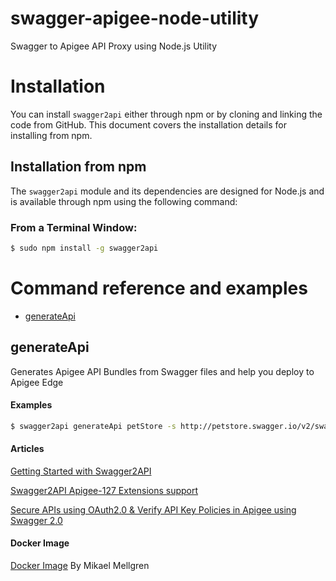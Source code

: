 # swagger-apigee-node-utility
Swagger to Apigee API Proxy using Node.js Utility

# Installation

You can install `swagger2api` either through npm or by cloning and linking the code from GitHub.  This document covers the installation details for installing from npm.

## Installation from npm

The `swagger2api` module and its dependencies are designed for Node.js and is available through npm using the following command:

### From a Terminal Window:
```bash
$ sudo npm install -g swagger2api
```

# <a name="reference"></a>Command reference and examples

* [generateApi](#generateapi)

## <a name="generateapi"></a>generateApi

Generates Apigee API Bundles from Swagger files and help you deploy to Apigee Edge

#### Examples

```bash
$ swagger2api generateApi petStore -s http://petstore.swagger.io/v2/swagger.json -D -d /Users/Anil/Desktop/
```

#### Articles

<a href="https://community.apigee.com/articles/8796/swagger2api-a-nodejs-command-line-tool-to-generate.html">Getting Started with Swagger2API</a>

<a href="https://community.apigee.com/articles/9478/swagger2api-020-version-generating-apigee-policies.html">Swagger2API Apigee-127 Extensions support</a>

<a href="https://community.apigee.com/articles/9741/swagger2api-021-version-securing-apis-using-swagge.html"> Secure APIs using OAuth2.0 & Verify API Key Policies in Apigee using Swagger 2.0</a>

#### Docker Image

<a href="https://hub.docker.com/r/murf/apigee-swagger2api/">Docker Image</a> By Mikael Mellgren


